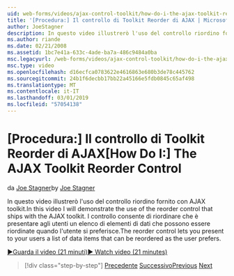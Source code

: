 ```yaml
---
uid: web-forms/videos/ajax-control-toolkit/how-do-i-the-ajax-toolkit-reorder-control
title: '[Procedura:] Il controllo di Toolkit Reorder di AJAX | Microsoft Docs'
author: JoeStagner
description: In questo video illustrerò l'uso del controllo riordino fornito con AJAX toolkit. Il controllo di riordino consente di presentare agli utenti o un elenco...
ms.author: riande
ms.date: 02/21/2008
ms.assetid: 1bc7e41a-633c-4ade-ba7a-486c9484a0ba
msc.legacyurl: /web-forms/videos/ajax-control-toolkit/how-do-i-the-ajax-toolkit-reorder-control
msc.type: video
ms.openlocfilehash: d16ecfca0783622e4616863e680b3de78c445762
ms.sourcegitcommit: 24b1f6decbb17bb22a45166e5fdb0845c65af498
ms.translationtype: MT
ms.contentlocale: it-IT
ms.lasthandoff: 03/01/2019
ms.locfileid: "57054138"
---
```

<a name="how-do-i-the-ajax-toolkit-reorder-control"></a><span data-ttu-id="fdf88-104">[Procedura:] Il controllo di Toolkit Reorder di AJAX</span><span class="sxs-lookup"><span data-stu-id="fdf88-104">[How Do I:] The AJAX Toolkit Reorder Control</span></span>
====================
<span data-ttu-id="fdf88-105">da [Joe Stagner](https://github.com/JoeStagner)</span><span class="sxs-lookup"><span data-stu-id="fdf88-105">by [Joe Stagner](https://github.com/JoeStagner)</span></span>

<span data-ttu-id="fdf88-106">In questo video illustrerò l'uso del controllo riordino fornito con AJAX toolkit.</span><span class="sxs-lookup"><span data-stu-id="fdf88-106">In this video I will demonstrate the use of the reorder control that ships with the AJAX toolkit.</span></span> <span data-ttu-id="fdf88-107">I controllo consente di riordinare che è presentare agli utenti un elenco di elementi di dati che possono essere riordinate quando l'utente si preferisce.</span><span class="sxs-lookup"><span data-stu-id="fdf88-107">The reorder control lets you present to your users a list of data items that can be reordered as the user prefers.</span></span>

[<span data-ttu-id="fdf88-108">&#9654;Guarda il video (21 minuti)</span><span class="sxs-lookup"><span data-stu-id="fdf88-108">&#9654; Watch video (21 minutes)</span></span>](https://channel9.msdn.com/Blogs/ASP-NET-Site-Videos/how-do-i-the-ajax-toolkit-reorder-control)

> [!div class="step-by-step"]
> <span data-ttu-id="fdf88-109">[Precedente](how-do-i-use-the-aspnet-ajax-updatepanelanimation-extender.md)
> [Successivo](utilize-the-ajax-rating-control-in-the-aspnet-toolkit.md)</span><span class="sxs-lookup"><span data-stu-id="fdf88-109">[Previous](how-do-i-use-the-aspnet-ajax-updatepanelanimation-extender.md)
[Next](utilize-the-ajax-rating-control-in-the-aspnet-toolkit.md)</span></span>
